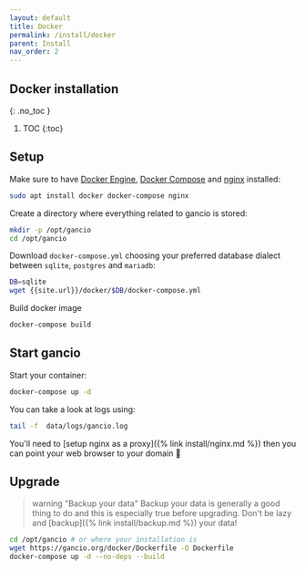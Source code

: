 ```yaml
---
layout: default
title: Docker
permalink: /install/docker
parent: Install
nav_order: 2
---
```

## Docker installation
{: .no_toc }

1. TOC
{:toc}

## Setup

Make sure to have [Docker Engine](https://docs.docker.com/engine/install/),
[Docker Compose](https://docs.docker.com/compose/install/) and [nginx](https://nginx.org/en/docs/install.html) installed:
```bash
sudo apt install docker docker-compose nginx
```

Create a directory where everything related to gancio is stored:
```bash
mkdir -p /opt/gancio
cd /opt/gancio
```

Download `docker-compose.yml` choosing your preferred database dialect between `sqlite`, `postgres` and `mariadb`:
```bash
DB=sqlite
wget {{site.url}}/docker/$DB/docker-compose.yml
```

Build docker image
```bash
docker-compose build
```

## Start gancio

Start your container:
```bash
docker-compose up -d
```

You can take a look at logs using:
```bash
tail -f  data/logs/gancio.log
```

You'll need to [setup nginx as a proxy]({% link install/nginx.md %}) then you can point your web browser to your domain :tada:


## Upgrade

> warning "Backup your data"
> Backup your data is generally a good thing to do and this is especially true before upgrading.
> Don't be lazy and [backup]({% link install/backup.md %}) your data!


```bash
cd /opt/gancio # or where your installation is
wget https://gancio.org/docker/Dockerfile -O Dockerfile
docker-compose up -d --no-deps --build
```
